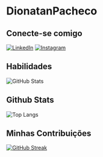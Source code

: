# DionatanPacheco

## Conecte-se comigo

[![LinkedIn](https://img.shields.io/badge/LinkedIn-000?style=for-the-badge&logo=linkedin&logoColor=0E76A8)](https://www.linkedin.com/in/DionatanPacheco/)
[![Instagram](https://img.shields.io/badge/Instagram-000?style=for-the-badge&logo=instagram)](https://www.instagram.com/dionatanpacheco4/)

## Habilidades

![GitHub Stats](https://github-readme-stats.vercel.app/api?username=DionatanPacheco&theme=transparent&bg_color=000&border_color=30A3DC&show_icons=true&icon_color=30A3DC&title_color=30A3DC&text_color=FFF)

## Github Stats

![Top Langs](https://github-readme-stats-git-masterrstaa-rickstaa.vercel.app/api/top-langs/?username=DionatanPacheco&bg_color=000&border_color=30A3DC&title_color=30A3DC&text_color=FFF)

## Minhas Contribuições

[![GitHub Streak](https://streak-stats.demolab.com/?user=DionatanPacheco&theme=github-dark-blue&background=000&border=30A3DC&dates=30A3DC)](https://git.io/streak-stats)
